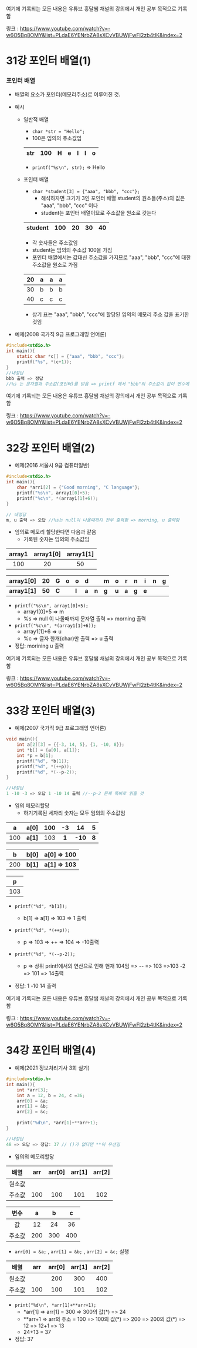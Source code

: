 여기에 기록되는 모든 내용은 유튜브 흥달쌤 채널의 강의에서 개인 공부 목적으로 기록함

링크 : https://www.youtube.com/watch?v=-w6O5Bq8OMY&list=PLdaE6YENrbZA8sXCvVBUWjFwFI2zb4tlK&index=2

# 31강 포인터 배열(1)

### 포인터 배열

- 배열의 요소가 포인터(메모리주소)로 이루어진 것.

- 예시

  - 일반적 배열

    - `char *str = "Hello";`
    - 100은 임의의 주소값임

    | str  | 100  | H    | e    | l    | l    | o    |
    | ---- | ---- | ---- | ---- | ---- | ---- | ---- |

    - `printf("%s\n", str);` => Hello

  - 포인터 배열

    - `char *student[3] = {"aaa", "bbb", "ccc"};`
      - 해석하자면 크기가 3인 포인터 배열 student의 원소들(주소)의 값은 "aaa", "bbb", "ccc" 이다
      - student는 포인터 배열이므로 주소값을 원소로 갖는다
    
    
    | student | 100  | 20   | 30   | 40   |
    | ------- | ---- | ---- | ---- | ---- |
    - 각 숫자들은 주소값임
    - student는 임의의 주소값 100을 가짐
    - 포인터 배열에서는 값대신 주소값을 가지므로 "aaa", "bbb", "ccc"에 대한 주소값을 원소로 가짐
    

    | 20   | a    | a    | a    |
    | ---- | ---- | ---- | ---- |
    | 30   | b    | b    | b    |
    | 40   | c    | c    | c    |
    
    - 상기 표는 "aaa", "bbb", "ccc"에 할당된 임의의 메모리 주소 값을 표기한 것임
  
- 예제(2008 국가직 9급 프로그래밍 언어론)

```c
#include<stdio.h>
int main(){
    static char *c[] = {"aaa", "bbb", "ccc"};
    printf("%s", *(c+1));
}
//내정답
bbb 출력 => 정답
//%s 는 문자열과 주소값(포인터)를 받음 => printf 에서 "bbb"의 주소값이 값이 변수에 오지만 `%S`로 인해 bbb가 출력됨
```

여기에 기록되는 모든 내용은 유튜브 흥달쌤 채널의 강의에서 개인 공부 목적으로 기록함

링크 : https://www.youtube.com/watch?v=-w6O5Bq8OMY&list=PLdaE6YENrbZA8sXCvVBUWjFwFI2zb4tlK&index=2

# 32강 포인터 배열(2)

- 예제(2016 서울시 9급 컴퓨터일반)

```c
#include<stdio.h>
int main(){
    char *arr1[2] = {"Good morning", "C language"};
    printf("%s\n", array1[0]+5);
    printf("%c\n", *(array1[1]+6));
}

// 내정답
m, u 출력 => 오답 //%s는 null이 나올때까지 전부 출력함 => morning, u 출력함
```

- 임의로 메모리 할당한다면 다음과 같음
  - 기록된 숫자는 임의의 주소값임

| array1 | array1[0] | array1[1] |
| :----: | :-------: | :-------: |
|  100   |    20     |    50     |

| array1[0]     | 20     | G     | o    | o     | d     |       | m     | o     | r     | n     | i     | n    | g    |
| ------------- | ------ | ----- | ---- | ----- | ----- | ----- | ----- | ----- | ----- | ----- | ----- | ---- | ---- |
| **array1[1]** | **50** | **C** |      | **l** | **a** | **n** | **g** | **u** | **a** | **g** | **e** |      |      |

- `printf("%s\n", array1[0]+5);`
  - array1[0]+5 => m
  - %s => null 이 나올때까지 문자열 출력 => morning 출력
- `printf("%c\n", *(array1[1]+6));`
  - array1[1]+6 => u
  - %c => 글자 한개(char)만 출력 => u 출력
- 정답: morining u 출력

여기에 기록되는 모든 내용은 유튜브 흥달쌤 채널의 강의에서 개인 공부 목적으로 기록함

링크 : https://www.youtube.com/watch?v=-w6O5Bq8OMY&list=PLdaE6YENrbZA8sXCvVBUWjFwFI2zb4tlK&index=2

# 33강 포인터 배열(3)

- 예제(2007 국가직 9급 프로그래밍 언어론)

```c
void main(){
    int a[2][3] = {{-3, 14, 5}, {1, -10, 8}};
    int *b[] = {a[0], a[1]};
    int *p = b[1];
    printf("%d", *b[1]);
    printf("%d", *(++p));
    printf("%d", *(--p-2));
}

//내정답
1 -10 -3 => 오답 1 -10 14 출력 //--p-2 문제 똑바로 읽을 것
```

- 임의 메모리할당
  - 하기기록된 세자리 숫자는 모두 임의의 주소값임

|  a   |   a[0]   | 100  |  -3   |   14    |   5   |
| :--: | :------: | :--: | :---: | :-----: | :---: |
| 100  | **a[1]** | 103  | **1** | **-10** | **8** |

|  b   |   b[0]   |   a[0] => 100   |
| :--: | :------: | :-------------: |
| 200  | **b[1]** | **a[1] => 103** |

|  p   |
| :--: |
| 103  |

- `printf("%d", *b[1]);`
  - b[1] => a[1] => 103 => 1 출력
- `printf("%d", *(++p));`
  - p => 103 => ++ => 104 => -10출력
- `printf("%d", *(--p-2));`
  - p => 상위 printf에서의 연산으로 인해 현재 104임 => -- => 103 =>103 -2 => 101 => 14출력

- 정답: 1 -10 14 출력 

여기에 기록되는 모든 내용은 유튜브 흥달쌤 채널의 강의에서 개인 공부 목적으로 기록함

링크 : https://www.youtube.com/watch?v=-w6O5Bq8OMY&list=PLdaE6YENrbZA8sXCvVBUWjFwFI2zb4tlK&index=2

# 34강 포인터 배열(4)

- 예제(2021 정보처리기사 3회 실기)

```c
#include<stdio.h>
int main(){
    int *arr[3];
    int a = 12, b = 24, c =36;
    arr[0] = &a;
    arr[1] = &b;
    arr[2] = &c;
    
    print("%d\n", *arr[1]+**arr+1);
}

//내정답
48 => 오답 => 정답: 37 // ()가 없다면 **이 우선임
```

- 임의의 메모리할당

|  배열  | arr  | arr[0] | arr[1] | arr[2] |
| :----: | :--: | :----: | :----: | :----: |
| 원소값 |      |        |        |        |
| 주소값 | 100  |  100   |  101   |  102   |

|  변수  |  a   |  b   |  c   |
| :----: | :--: | :--: | :--: |
|   값   |  12  |  24  |  36  |
| 주소값 | 200  | 300  | 400  |

- `arr[0] = &a;` , `arr[1] = &b;` , `arr[2] = &c;` 실행

|  배열  | arr  | arr[0] | arr[1] | arr[2] |
| :----: | :--: | :----: | :----: | :----: |
| 원소값 |      |  200   |  300   |  400   |
| 주소값 | 100  |  100   |  101   |  102   |

- `print("%d\n", *arr[1]+**arr+1);`
  - *arr[1] => arr[1] = 300 => 300의 값(\*) => 24
  - **arr+1 => arr의 주소  = 100 => 100의 값(\*) => 200 => 200의 값(\*) => 12 => 12+1 => 13
  - 24+13 = 37
- 정답: 37
